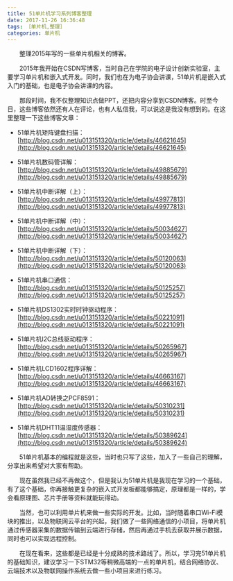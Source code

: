 ```yaml
---
title: 51单片机学习系列博客整理
date: 2017-11-26 16:36:48
tags: ［单片机,整理］
categories: 单片机
---
```


　　整理2015年写的一些单片机相关的博客。

<!--more-->

　　2015年我开始在CSDN写博客，当时自己在学院的电子设计创新实验室，主要学习单片机和嵌入式开发。同时，我们也在为电子协会讲课，51单片机是嵌入式入门的基础，也是电子协会讲课的内容。

　　那段时间，我不仅整理知识点做PPT，还把内容分享到CSDN博客。时至今日，这些博客依然还有人在评论，也有人私信我，可以说这是我没有想到的。在这里整理一下这些博客文章：

- 51单片机矩阵键盘扫描：
[http://blog.csdn.net/u013151320/article/details/46621645](http://blog.csdn.net/u013151320/article/details/46621645)

- 51单片机数码管详解：
[http://blog.csdn.net/u013151320/article/details/49885679](http://blog.csdn.net/u013151320/article/details/49885679)

- 51单片机中断详解（上）：
[http://blog.csdn.net/u013151320/article/details/49977813](http://blog.csdn.net/u013151320/article/details/49977813)

- 51单片机中断详解（中）：
[http://blog.csdn.net/u013151320/article/details/50034627](http://blog.csdn.net/u013151320/article/details/50034627)

- 51单片机中断详解（下）：
[http://blog.csdn.net/u013151320/article/details/50120063](http://blog.csdn.net/u013151320/article/details/50120063)

- 51单片机串口通信：
[http://blog.csdn.net/u013151320/article/details/50125257](http://blog.csdn.net/u013151320/article/details/50125257)

- 51单片机DS1302实时时钟驱动程序：
[http://blog.csdn.net/u013151320/article/details/50221091](http://blog.csdn.net/u013151320/article/details/50221091)

-  51单片机I2C总线驱动程序：
[http://blog.csdn.net/u013151320/article/details/50265967](http://blog.csdn.net/u013151320/article/details/50265967)

- 51单片机LCD1602程序详解：
[http://blog.csdn.net/u013151320/article/details/46663167](http://blog.csdn.net/u013151320/article/details/46663167)

- 51单片机AD转换之PCF8591：
[http://blog.csdn.net/u013151320/article/details/50310231](http://blog.csdn.net/u013151320/article/details/50310231)

- 51单片机DHT11温湿度传感器：
[http://blog.csdn.net/u013151320/article/details/50389624](http://blog.csdn.net/u013151320/article/details/50389624)


　　51单片机基本的编程就是这些，当时也只写了这些，加入了一些自己的理解，分享出来希望对大家有帮助。

　　现在虽然我已经不再做这个，但是我认为51单片机是我现在学习的一个基础，有了这个基础，你再接触更复杂的嵌入式开发板都能够搞定，原理都是一样的，学会看原理图、芯片手册等资料就能玩得动。

　　当然，也可以利用单片机来做一些实际的开发。比如，当时随着串口Wi-Fi模块的推出，以及物联网云平台的兴起，我们做了一些网络通信的小项目，将单片机通过传感器采集的数据传输到云端进行存储，然后再通过手机去获取并展示数据，同时也可以实现远程控制。

　　在现在看来，这些都是已经是十分成熟的技术路线了。所以，学习完51单片机的基础知识，建议学习一下STM32等稍微高端的一点的单片机，结合网络协议、云端技术以及物联网操作系统去做一些小项目来进行练习。
